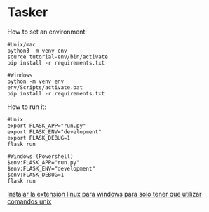 # Tasker

How to set an environment:

    #Unix/mac
    python3 -m venv env
    source tutorial-env/bin/activate
    pip install -r requirements.txt

    #Windows
    python -m venv env
    env/Scripts/activate.bat
    pip install -r requirements.txt

How to run it:

    #Unix
    export FLASK_APP="run.py"
    export FLASK_ENV="development"
    export FLASK_DEBUG=1
    flask run
    
    #Windows (Powershell)
    $env:FLASK_APP="run.py"
    $env:FLASK_ENV="development"
    $env:FLASK_DEBUG=1
    flask run

[Instalar la extensión linux para windows para solo tener que utilizar comandos unix](https://evdokimovm.github.io/windows/zsh/shell/syntax/highlighting/ohmyzsh/hyper/terminal/2017/02/24/how-to-install-zsh-and-oh-my-zsh-on-windows-10.html)
